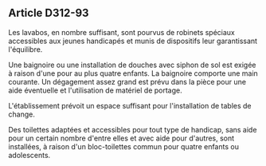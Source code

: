 ## Article D312-93

Les lavabos, en nombre suffisant, sont pourvus de robinets spéciaux accessibles aux jeunes handicapés et
munis de dispositifs leur garantissant l'équilibre.

Une baignoire ou une installation de douches avec siphon de sol est exigée à raison d'une pour au plus quatre
enfants. La baignoire comporte une main courante. Un dégagement assez grand est prévu dans la pièce pour
une aide éventuelle et l'utilisation de matériel de portage.

L'établissement prévoit un espace suffisant pour l'installation de tables de change.

Des toilettes adaptées et accessibles pour tout type de handicap, sans aide pour un certain nombre d'entre
elles et avec aide pour d'autres, sont installées, à raison d'un bloc-toilettes commun pour quatre enfants ou
adolescents.

